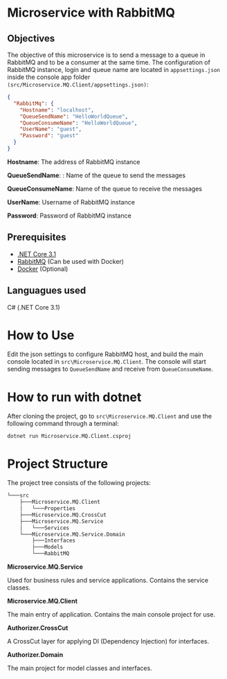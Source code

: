 # Microservice with RabbitMQ

## Objectives
The objective of this microservice is to send a message to a queue in RabbitMQ and to be a consumer at the same time.
The configuration of RabbitMQ instance, login and queue name are located in `appsettings.json` inside the console app folder `(src/Microservice.MQ.Client/appsettings.json)`:

```json
{
  "RabbitMq": {
    "Hostname": "localhost",
    "QueueSendName": "HelloWorldQueue",
    "QueueConsumeName": "HelloWorldQueue",
    "UserName": "guest",
    "Password": "guest"
  }
}
```

**Hostname**: The address of RabbitMQ instance

**QueueSendName**: : Name of the queue to send the messages

**QueueConsumeName**: Name of the queue to receive the messages

**UserName**: Username of RabbitMQ instance

**Password**: Password of RabbitMQ instance

## Prerequisites
- [.NET Core 3.1](https://dotnet.microsoft.com/download)
- [RabbitMQ](https://www.rabbitmq.com/) (Can be used with Docker)
- [Docker](https://www.docker.com/get-started) (Optional)

## Languagues used
C# (.NET Core 3.1)

# How to Use
Edit the json settings to configure RabbitMQ host, and build the main console located in `src\Microservice.MQ.Client`.
The console will start sending messages to `QueueSendName` and receive from `QueueConsumeName`.

# How to run with dotnet
After cloning the project, go to `src\Microservice.MQ.Client` and use the following command through a terminal:
```
dotnet run Microservice.MQ.Client.csproj
```

# Project Structure
The project tree consists of the following projects:

```bash
└───src
    ├───Microservice.MQ.Client
    │   └───Properties
    ├───Microservice.MQ.CrossCut
    ├───Microservice.MQ.Service
    │   └───Services
    └───Microservice.MQ.Service.Domain
        ├───Interfaces
        ├───Models
        └───RabbitMQ
```

**Microservice.MQ.Service**

Used for business rules and service applications. Contains the service classes.

**Microservice.MQ.Client**

The main entry of application. Contains the main console project for use.

**Authorizer.CrossCut**

A CrossCut layer for applying DI (Dependency Injection) for interfaces.

**Authorizer.Domain**

The main project for model classes and interfaces.
